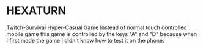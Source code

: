 # HEXATURN
Twitch-Survival Hyper-Casual Game
Instead of normal touch controlled mobile game this game is controlled by the keys "A" and "D" because when I first made the game I didn't know how to test it on the phone.
